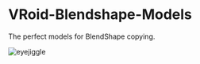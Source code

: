 # VRoid-Blendshape-Models
The perfect models for BlendShape copying.

![eyejiggle](eyejiggle.gif?raw=true "EyeJiggle")
